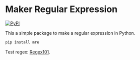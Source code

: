 # Maker Regular Expression
<a href="https://pypi.org/project/mre/">
  <img alt="PyPI" src="https://img.shields.io/pypi/v/mre.svg">
</a>

This a simple package to make a regular expression in Python.

```bash
pip install mre
```

Test regex: [Regex101](https://regex101.com/).
